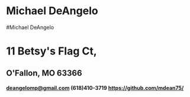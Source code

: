 # Michael DeAngelo
#Michael DeAngelo
# 11 Betsy's Flag Ct,
## O'Fallon, MO  63366
#### deangelomp@gmail.com (618)410-3719 https://github.com/mdean75/

